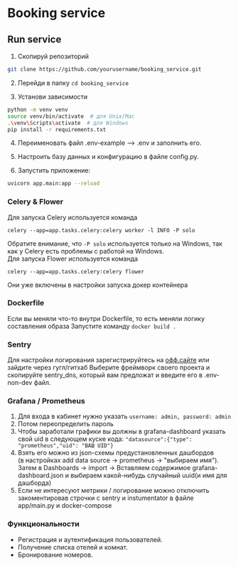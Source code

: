 # Booking service
## Run service
1. Скопируй репозиторий

```bash
git clone https://github.com/yourusername/booking_service.git
```
2. Перейди в папку ```cd booking_service```

3. Установи зависимости

```bash
python -m venv venv
source venv/bin/activate  # для Unix/Mac
.\venv\Scripts\activate  # для Windows
pip install -r requirements.txt
```
4. Переименовать файл .env-example --> .env и заполнить его.

5. Настроить базу данных и конфигурацию в файле config.py.

6. Запустить приложение:
```bash
uvicorn app.main:app --reload
```
### Celery & Flower
Для запуска Celery используется команда  
```
celery --app=app.tasks.celery:celery worker -l INFO -P solo
```
Обратите внимание, что `-P solo` используется только на Windows, так как у Celery есть проблемы с работой на Windows.  
Для запуска Flower используется команда  
```
celery --app=app.tasks.celery:celery flower
``` 

Они уже включены в настройки запуска докер контейнера

### Dockerfile
Если вы меняли что-то внутри Dockerfile, то есть меняли логику составления образа
Запустите команду ```docker build .```

### Sentry
Для настройки логирования зарегистрируйтесь на [офф.сайте](https://sentry.io/welcome/) или зайдите через гугл/гитхаб
Выберите фреймворк своего проекта и скопируйте sentry_dns, который вам предложат и введите его в .env-non-dev файл.


### Grafana / Prometheus

1. Для входа в кабинет нужно указать ```username: admin, password: admin```
2. Потом переопределить пароль
3. Чтобы заработали графики вы должны в grafana-dashboard указать свой uid в следующем куске кода:
```"datasource":{"type": "prometheus","uid": "ВАШ UID"} ```
4. Взять его можно из json-схемы предустановленных дашбордов  
   (в настройках add data source -> prometheus -> "выбираем имя").
Затем в Dashboards -> import -> Вставляем содержимое grafana-dashboard.json и выбираем какой-нибудь случайный uuid(и имя для дашборда)
5. Если не интересуют метрики / логирование можно отключить закоментировав строчки с sentry и instumentator в файле app/main.py и docker-compose
   
### Функциональности

- Регистрация и аутентификация пользователей.
- Получение списка отелей и комнат.
- Бронирование номеров.
